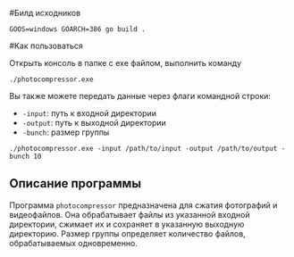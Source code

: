 #Билд исходников

```
GOOS=windows GOARCH=386 go build .
```

#Как пользоваться

Открыть консоль в папке с exe файлом, выполнить команду
```
./photocompressor.exe
```

Вы также можете передать данные через флаги командной строки:

- `-input`: путь к входной директории
- `-output`: путь к выходной директории
- `-bunch`: размер группы

```
./photocompressor.exe -input /path/to/input -output /path/to/output -bunch 10
```

## Описание программы

Программа `photocompressor` предназначена для сжатия фотографий и видеофайлов. Она обрабатывает файлы из указанной входной директории, сжимает их и сохраняет в указанную выходную директорию. Размер группы определяет количество файлов, обрабатываемых одновременно.